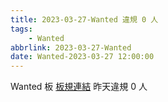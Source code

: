 ```yaml
---
title: 2023-03-27-Wanted 違規 0 人
tags:
    - Wanted
abbrlink: 2023-03-27-Wanted
date: Wanted-2023-03-27 12:00:00
---
```

Wanted 板 [板規連結](https://www.ptt.cc/bbs/Wanted/M.1608829773.A.D3B.html)
昨天違規 0 人
